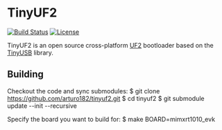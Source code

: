 # TinyUF2

[![Build Status](https://github.com/arturo182/tinyuf2/workflows/Build/badge.svg)](https://github.com/arturo182/tinyuf2/actions) [![License](https://img.shields.io/badge/license-MIT-brightgreen.svg)](https://opensource.org/licenses/MIT)

TinyUF2 is an open source cross-platform [UF2](https://github.com/Microsoft/uf2) bootloader based on the [TinyUSB](https://github.com/hathach/tinyusb/) library.

## Building

Checkout the code and sync submodules:
	$ git clone https://github.com/arturo182/tinyuf2.git
	$ cd tinyuf2
	$ git submodule update --init --recursive

Specify the board you want to build for:
	$ make BOARD=mimxrt1010_evk
